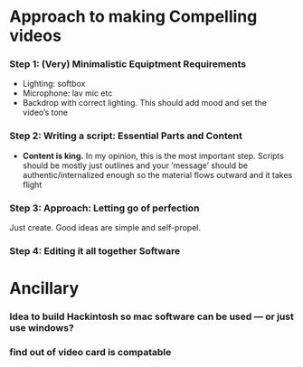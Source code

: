 

# Approach to making Compelling videos


### Step 1: (Very) Minimalistic Equiptment Requirements

-   Lighting: softbox
-   Microphone: lav mic etc
-   Backdrop with correct lighting. This should add mood and set the video&rsquo;s tone


### Step 2: Writing a script: Essential Parts and Content

-   **Content is king.** In my opinion, this is the most important step. Scripts should be mostly just outlines and your &rsquo;message&rsquo; should be authentic/internalized enough so the material flows outward and it takes flight


### Step 3: Approach: Letting go of perfection

Just create. Good ideas are simple and self-propel.


### Step 4: Editing it all together Software


# Ancillary


### Idea to build Hackintosh so mac software can be used &#x2014; or just use windows?


### find out of video card is compatable

